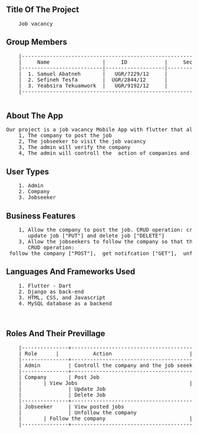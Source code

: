 ## Title Of The Project
<pre>
	Job vacancy
</pre>

## Group Members

<pre>
	|------------------------------------------------------------|
	|     Name                 |     ID            |     Section |
	|--------------------------|-------------------|-------------|
	|  1. Samuel Abatneh       |   UGR/7229/12     |         1   |
	|  2. Sefineh Tesfa        |  UGR/2844/12      |         1   |
	|  3. Yeabsira Tekuamwork  |   UGR/9192/12     |         2   |
	|------------------------------------------------------------|

</pre>


## About The App
<pre>
Our project is a job vacancy Mobile App with flutter that allow
	1, The company to post the job
	2, The jobseeker to visit the job vacancy
	3, The admin will verify the company
	4, The admin will controll the  action of companies and the jobseekers
</pre>

## User Types

<pre>
	1. Admin
	2. Company
	3. Jobseeker
</pre>


## Business Features

<pre>
	1, Allow the company to post the job. CRUD operation: create job ["POST"], read jobs ["GET"], 
	   update job ["PUT"] and delete job ["DELETE"]
	3, Allow the jobseekers to follow the company so that they get the job posted by that company. 
	   CRUD operation: <br> follow the company ["POST"],  get notifcation ["GET"],  unfolllow the company ["DELETE"]
</pre>
      

 
## Languages And Frameworks Used

<pre>
	1. Flutter - Dart
	2. Django as back-end
	3. HTML, CSS, and Javascript
	4. MySQL database as a backend
  
  
</pre>

## Roles And Their Previllage

<pre>
	|---------------+----------------------------------------------|
	| Role     	|       	Action	                       |
	|---------------+----------------------------------------------|
	| Admin         | Controll the company and the job seeeker     |
	|---------------+----------------------------------------------|
	| Company       | Post Job                                     |
	|		| View Jobs                                    |
	|               | Update Job                                   |
	|               | Delete Job                                   |
	|---------------+----------------------------------------------|
	| Jobseeker     | View posted jobs                             |
	|               | Unfollow the company                         |
	| 		| Follow the company                           |
	|---------------+----------------------------------------------|
	
</pre>

